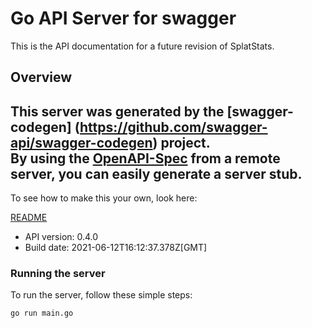 # Go API Server for swagger

This is the API documentation for a future revision of SplatStats.

## Overview
This server was generated by the [swagger-codegen]
(https://github.com/swagger-api/swagger-codegen) project.  
By using the [OpenAPI-Spec](https://github.com/OAI/OpenAPI-Specification) from a remote server, you can easily generate a server stub.  
-

To see how to make this your own, look here:

[README](https://github.com/swagger-api/swagger-codegen/blob/master/README.md)

- API version: 0.4.0
- Build date: 2021-06-12T16:12:37.378Z[GMT]


### Running the server
To run the server, follow these simple steps:

```
go run main.go
```

